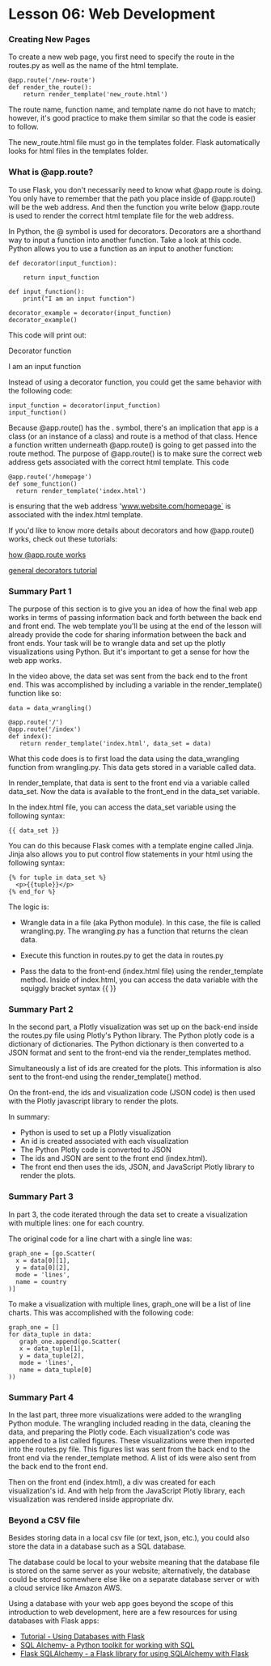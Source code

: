 # Lesson 06: Web Development

### Creating New Pages
To create a new web page, you first need to specify the route in the routes.py as well as the name of the html template.
```
@app.route('/new-route')
def render_the_route():
    return render_template('new_route.html')
```
The route name, function name, and template name do not have to match; however, it's good practice to make them similar so that the code is easier to follow.

The new_route.html file must go in the templates folder. Flask automatically looks for html files in the templates folder.

### What is @app.route?
To use Flask, you don't necessarily need to know what @app.route is doing. You only have to remember that the path you place inside of @app.route() will be the web address. And then the function you write below @app.route is used to render the correct html template file for the web address.

In Python, the @ symbol is used for decorators. Decorators are a shorthand way to input a function into another function. Take a look at this code. Python allows you to use a function as an input to another function:
```
def decorator(input_function):

    return input_function

def input_function():
    print("I am an input function")

decorator_example = decorator(input_function)
decorator_example()
```
This code will print out:

Decorator function

I am an input function

Instead of using a decorator function, you could get the same behavior with the following code:
```
input_function = decorator(input_function)
input_function()
```
Because @app.route() has the . symbol, there's an implication that app is a class (or an instance of a class) and route is a method of that class. Hence a function written underneath @app.route() is going to get passed into the route method. The purpose of @app.route() is to make sure the correct web address gets associated with the correct html template. This code
```
@app.route('/homepage')
def some_function()
  return render_template('index.html')
```
is ensuring that the web address 'www.website.com/homepage` is associated with the index.html template.

If you'd like to know more details about decorators and how @app.route() works, check out these tutorials:

[how @app.route works](https://ains.co/blog/things-which-arent-magic-flask-part-1.html)

[general decorators tutorial](https://realpython.com/primer-on-python-decorators/)

### Summary Part 1
The purpose of this section is to give you an idea of how the final web app works in terms of passing information back and forth between the back end and front end. The web template you'll be using at the end of the lesson will already provide the code for sharing information between the back and front ends. Your task will be to wrangle data and set up the plotly visualizations using Python. But it's important to get a sense for how the web app works.

In the video above, the data set was sent from the back end to the front end. This was accomplished by including a variable in the render_template() function like so:
```
data = data_wrangling()

@app.route('/')
@app.route('/index')
def index():
   return render_template('index.html', data_set = data)
```
What this code does is to first load the data using the data_wrangling function from wrangling.py. This data gets stored in a variable called data.

In render_template, that data is sent to the front end via a variable called data_set. Now the data is available to the front_end in the data_set variable.

In the index.html file, you can access the data_set variable using the following syntax:
```
{{ data_set }}
```
You can do this because Flask comes with a template engine called Jinja. Jinja also allows you to put control flow statements in your html using the following syntax:
```
{% for tuple in data_set %}
  <p>{{tuple}}</p>
{% end_for %}
```
The logic is:

- Wrangle data in a file (aka Python module). In this case, the file is called wrangling.py. The wrangling.py has a function that returns the clean data.

- Execute this function in routes.py to get the data in routes.py

- Pass the data to the front-end (index.html file) using the render_template method.
Inside of index.html, you can access the data variable with the squiggly bracket syntax {{ }}

### Summary Part 2
In the second part, a Plotly visualization was set up on the back-end inside the routes.py file using Plotly's Python library. The Python plotly code is a dictionary of dictionaries. The Python dictionary is then converted to a JSON format and sent to the front-end via the render_templates method.

Simultaneously a list of ids are created for the plots. This information is also sent to the front-end using the render_template() method.

On the front-end, the ids and visualization code (JSON code) is then used with the Plotly javascript library to render the plots.

In summary:

- Python is used to set up a Plotly visualization
- An id is created associated with each visualization
- The Python Plotly code is converted to JSON
- The ids and JSON are sent to the front end (index.html).
- The front end then uses the ids, JSON, and JavaScript Plotly library to render the plots.

### Summary Part 3
In part 3, the code iterated through the data set to create a visualization with multiple lines: one for each country.

The original code for a line chart with a single line was:
```
graph_one = [go.Scatter(
  x = data[0][1],
  y = data[0][2],
  mode = 'lines',
  name = country
)]
```
To make a visualization with multiple lines, graph_one will be a list of line charts. This was accomplished with the following code:
```
graph_one = []
for data_tuple in data:
   graph_one.append(go.Scatter(
   x = data_tuple[1],
   y = data_tuple[2],
   mode = 'lines',
   name = data_tuple[0]
))
```

### Summary Part 4
In the last part, three more visualizations were added to the wrangling Python module. The wrangling included reading in the data, cleaning the data, and preparing the Plotly code. Each visualization's code was appended to a list called figures. These visualizations were then imported into the routes.py file. This figures list was sent from the back end to the front end via the render_template method. A list of ids were also sent from the back end to the front end.

Then on the front end (index.html), a div was created for each visualization's id. And with help from the JavaScript Plotly library, each visualization was rendered inside appropriate div.

### Beyond a CSV file
Besides storing data in a local csv file (or text, json, etc.), you could also store the data in a database such as a SQL database.

The database could be local to your website meaning that the database file is stored on the same server as your website; alternatively, the database could be stored somewhere else like on a separate database server or with a cloud service like Amazon AWS.

Using a database with your web app goes beyond the scope of this introduction to web development, here are a few resources for using databases with Flask apps:

- [Tutorial - Using Databases with Flask](https://blog.miguelgrinberg.com/post/the-flask-mega-tutorial-part-iv-database)
- [SQL Alchemy- a Python toolkit for working with SQL](https://docs.sqlalchemy.org/en/20/)
- [Flask SQLAlchemy - a Flask library for using SQLAlchemy with Flask](https://flask-sqlalchemy.palletsprojects.com/en/2.x/)
